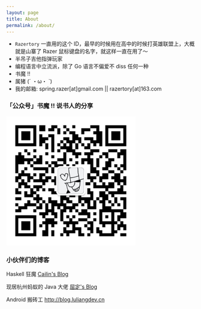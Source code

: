 ```yaml
---
layout: page
title: About
permalink: /about/
---
```


* `Razertory` 一直用的这个 ID，最早的时候用在高中的时候打英雄联盟上，大概就是山寨了 Razer 鼠标键盘的名字，就这样一直在用了～
* 半吊子吉他指弹玩家
* 编程语言中立流派，除了 Go 语言不偏爱不 diss 任何一种
* 书魔 !!
* 属猪  (´ ・ω・ `)
* 我的邮箱: spring.razer[at]gmail.com || razertory[at]163.com

### 「公众号」书魔 !! 说书人的分享
![avatar](./static/img/mp.weixin.jpg)

### 小伙伴们的博客

Haskell 狂魔 [Cailin's Blog](https://oshmkufa2010.github.io/)

现居杭州蚂蚁的 Java 大佬 [屈定's Blog](https://mrdear.cn/)

Android 搬砖工 http://blog.luliangdev.cn
